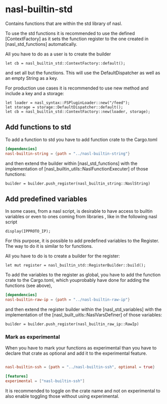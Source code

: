 # nasl-builtin-std

Contains functions that are within the std library of nasl.

To use the std functions it is recommended to use the defined [ContextFactory] as it sets the function register to the one created in [nasl_std_functions] automatically.

All you have to do as a user is to create the builder

```
let cb = nasl_builtin_std::ContextFactory::default();
```

and set all but the functions. This will use the DefaultDispatcher as well as an empty String as a key.

For production use cases it is recommended to use new method and include a key and a storage:

```
let loader = nasl_syntax::FSPluginLoader::new("/feed");
let storage = storage::DefaultDispatcher::default();
let cb = nasl_builtin_std::ContextFactory::new(loader, storage);
```

## Add functions to std

To add a function to std you have to add function crate to the Cargo.toml

```toml
[dependencies]
nasl-builtin-string = {path = "../nasl-builtin-string"}
```

and then extend the builder within [nasl_std_functions] with the implementation of [nasl_builtin_utils::NaslFunctionExecuter] of those functions:

```text
builder = builder.push_register(nasl_builtin_string::NaslString)
```

## Add predefined variables

In some cases, from a nasl script, is desirable to have access to builtin variables or even to ones coming from libraries , like in the following nasl script

```text
display(IPPROTO_IP);
```
For this purpose, it is possible to add predefined variables to the Register. The way to do it is similar to for functions. 

All you have to do is to create a builder for the register:

```
let mut register = nasl_builtin_std::RegisterBuilder::build();
```

To add the variables to the register as global, you have to add the function crate to the Cargo.toml, which youprobably have done for adding the functions (see above),

```toml
[dependencies]
nasl-builtin-raw-ip = {path = "../nasl-builtin-raw-ip"}
```
and then extend the register builder within the [nasl_std_variables] with the implementation of the [nasl_built_uitls::NaslVarsDefiner] of those variables:

```text
builder = builder.push_register(nasl_builtin_raw_ip::RawIp)

```


### Mark as experimental

When you have to mark your functions as experimental than you have to declare that crate as optional and add it to the experimental feature.


```toml

nasl-builtin-ssh = {path = "../nasl-builtin-ssh", optional = true}

[features]
experimental = ["nasl-builtin-ssh"]
```

It is recommended to toggle on the crate name and not on experimental to also enable toggling those without using experimental.
